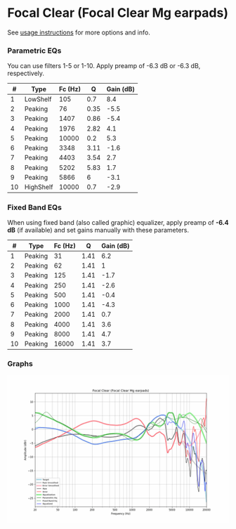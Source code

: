 # Focal Clear (Focal Clear Mg earpads)
See [usage instructions](https://github.com/jaakkopasanen/AutoEq#usage) for more options and info.

### Parametric EQs
You can use filters 1-5 or 1-10. Apply preamp of -6.3 dB or -6.3 dB, respectively.

|   # | Type      |   Fc (Hz) |    Q |   Gain (dB) |
|-----|-----------|-----------|------|-------------|
|   1 | LowShelf  |       105 | 0.7  |         8.4 |
|   2 | Peaking   |        76 | 0.35 |        -5.5 |
|   3 | Peaking   |      1407 | 0.86 |        -5.4 |
|   4 | Peaking   |      1976 | 2.82 |         4.1 |
|   5 | Peaking   |     10000 | 0.2  |         5.3 |
|   6 | Peaking   |      3348 | 3.11 |        -1.6 |
|   7 | Peaking   |      4403 | 3.54 |         2.7 |
|   8 | Peaking   |      5202 | 5.83 |         1.7 |
|   9 | Peaking   |      5866 | 6    |        -3.1 |
|  10 | HighShelf |     10000 | 0.7  |        -2.9 |

### Fixed Band EQs
When using fixed band (also called graphic) equalizer, apply preamp of **-6.4 dB** (if available) and set gains manually with these parameters.

|   # | Type    |   Fc (Hz) |    Q |   Gain (dB) |
|-----|---------|-----------|------|-------------|
|   1 | Peaking |        31 | 1.41 |         6.2 |
|   2 | Peaking |        62 | 1.41 |         1   |
|   3 | Peaking |       125 | 1.41 |        -1.7 |
|   4 | Peaking |       250 | 1.41 |        -2.6 |
|   5 | Peaking |       500 | 1.41 |        -0.4 |
|   6 | Peaking |      1000 | 1.41 |        -4.3 |
|   7 | Peaking |      2000 | 1.41 |         0.7 |
|   8 | Peaking |      4000 | 1.41 |         3.6 |
|   9 | Peaking |      8000 | 1.41 |         4.7 |
|  10 | Peaking |     16000 | 1.41 |         3.7 |

### Graphs
![](./Focal%20Clear%20(Focal%20Clear%20Mg%20earpads).png)
